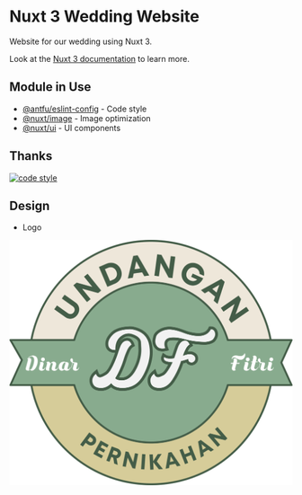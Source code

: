 # Nuxt 3 Wedding Website

Website for our wedding using Nuxt 3.

Look at the [Nuxt 3 documentation](https://nuxt.com/docs/getting-started/introduction) to learn more.

## Module in Use

- [@antfu/eslint-config](https://github.com/antfu/eslint-config) - Code style
- [@nuxt/image](https://image.nuxt.com/) - Image optimization
- [@nuxt/ui](https://ui.nuxtjs.com/) - UI components

## Thanks

[![code style](https://antfu.me/badge-code-style.svg)](https://github.com/antfu/eslint-config)

## Design

- Logo

![Dinar & Fitri Wedding Logo](https://github.com/narr07/wedding-dinarfitri/blob/38f34e71d5c05d6ee050ba6af5f5e303cdb969ea/public/logo.png?raw=true 'Dinar & Fitri Wedding Logo')
